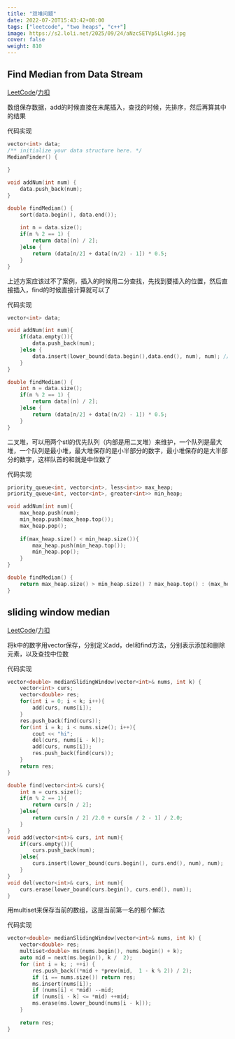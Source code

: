 ```yaml
---
title: "双堆问题"
date: 2022-07-20T15:43:42+08:00
tags: ["leetcode", "two heaps", "c++"]
image: https://s2.loli.net/2025/09/24/aNzcSETVp5LlgHd.jpg
cover: false
weight: 810
---
```


## Find Median from Data Stream
[LeetCode](https://leetcode.com/problems/find-median-from-data-stream/)/[力扣](https://leetcode-cn.com/problems/find-median-from-data-stream/)

数组保存数据，add的时候直接在末尾插入，查找的时候，先排序，然后再算其中的结果

代码实现

```cpp
vector<int> data;
/** initialize your data structure here. */
MedianFinder() {
    
}

void addNum(int num) {
    data.push_back(num);
}

double findMedian() {
    sort(data.begin(), data.end());
    
    int n = data.size();
    if(n % 2 == 1) {
        return data[(n) / 2];
    }else {
        return (data[n/2] + data[(n/2) - 1]) * 0.5;
    }
}
```

上述方案应该过不了案例，插入的时候用二分查找，先找到要插入的位置，然后直接插入，find的时候直接计算就可以了

代码实现

```cpp
vector<int> data;

void addNum(int num){
    if(data.empty()){
        data.push_back(num);
    }else {
        data.insert(lower_bound(data.begin(),data.end(), num), num); // 二分查找到应该插入的位置
    }
}

double findMedian() {        
    int n = data.size();
    if(n % 2 == 1) {
        return data[(n) / 2];
    }else {
        return (data[n/2] + data[(n/2) - 1]) * 0.5;
    }
}
```

二叉堆，可以用两个stl的优先队列（内部是用二叉堆）来维护，一个队列是最大堆，一个队列是最小堆，最大堆保存的是小半部分的数字，最小堆保存的是大半部分的数字，这样队首的和就是中位数了

代码实现

```cpp
priority_queue<int, vector<int>, less<int>> max_heap;
priority_queue<int, vector<int>, greater<int>> min_heap;

void addNum(int num){
    max_heap.push(num);
    min_heap.push(max_heap.top());
    max_heap.pop();
    
    if(max_heap.size() < min_heap.size()){
        max_heap.push(min_heap.top());
        min_heap.pop();
    }
}

double findMedian() {
    return max_heap.size() > min_heap.size() ? max_heap.top() : (max_heap.top() + min_heap.top()) * 0.5;
}
```

## sliding window median
[LeetCode](https://leetcode.com/problems/sliding-window-median)/[力扣](https://leetcode-cn.com/problems/sliding-window-median)

将k中的数字用vector保存，分别定义add，del和find方法，分别表示添加和删除元素，以及查找中位数

代码实现

```cpp
vector<double> medianSlidingWindow(vector<int>& nums, int k) {
    vector<int> curs;
    vector<double> res;
    for(int i = 0; i < k; i++){
        add(curs, nums[i]);
    }
    res.push_back(find(curs));
    for(int i = k; i < nums.size(); i++){
        cout << "hi";
        del(curs, nums[i - k]);
        add(curs, nums[i]);
        res.push_back(find(curs));
    }
    return res;
}

double find(vector<int>& curs){
    int n = curs.size();
    if(n % 2 == 1){
        return curs[n / 2];
    }else{
        return curs[n / 2] /2.0 + curs[n / 2 - 1] / 2.0;
    }
}
void add(vector<int>& curs, int num){
    if(curs.empty()){
        curs.push_back(num);
    }else{
        curs.insert(lower_bound(curs.begin(), curs.end(), num), num);
    }
}
void del(vector<int>& curs, int num){
    curs.erase(lower_bound(curs.begin(), curs.end(), num));
}
```

用multiset来保存当前的数组，这是当前第一名的那个解法

代码实现

```cpp
vector<double> medianSlidingWindow(vector<int>& nums, int k) {
    vector<double> res;
    multiset<double> ms(nums.begin(), nums.begin() + k);
    auto mid = next(ms.begin(), k /  2);
    for (int i = k; ; ++i) {
        res.push_back((*mid + *prev(mid,  1 - k % 2)) / 2);        
        if (i == nums.size()) return res;
        ms.insert(nums[i]);
        if (nums[i] < *mid) --mid;
        if (nums[i - k] <= *mid) ++mid;
        ms.erase(ms.lower_bound(nums[i - k]));
    }
    
    return res;
}
```